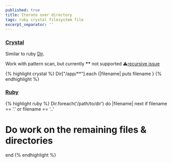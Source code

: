 ```yaml
---
published: true
title: Iterate over directory
tags: ruby crystal filesystem file
excerpt_separator: ''
---
```

### [Crystal](https://crystal-lang.org/api/0.35.1/Dir.html#each(&:String-%3E):Nil-instance-method)
Similar to ruby [Dir](https://ruby-doc.org/core-2.7.1/Dir.html).

Work with pattern scan, but currently **\*\*** not supported ⚠[recursive issue](https://github.com/crystal-lang/crystal/issues/1433)

{% highlight crystal %}
Dir["/app/**"].each {|filename|
  puts filename
}
{% endhighlight %}

### [Ruby](https://stackoverflow.com/a/2512505)

{% highlight ruby %}
Dir.foreach('/path/to/dir') do |filename|
  next if filename == '.' or filename == '..'
  # Do work on the remaining files & directories
end
{% endhighlight %}
